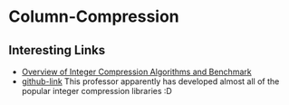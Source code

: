 # Column-Compression

## Interesting Links
- [Overview of Integer Compression Algorithms and Benchmark](https://upscaledb.com/0009-32bit-integer-compression-algorithms.html)
- [github-link](https://github.com/lemire) This professor apparently has developed almost all of the popular integer compression libraries :D

